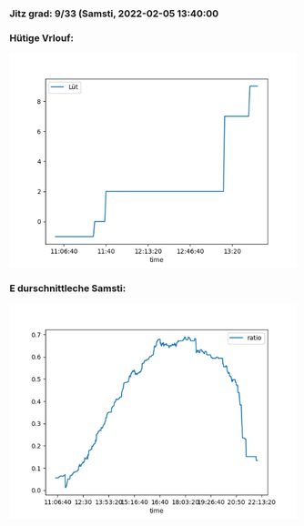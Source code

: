 ### Jitz grad: 9/33 (Samsti, 2022-02-05 13:40:00

### Hütige Vrlouf:
![Graph](Today.png)

### E durschnittleche Samsti:
![Graph](Samsti.png)